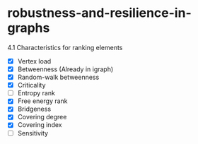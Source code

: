 # robustness-and-resilience-in-graphs

4.1 Characteristics for ranking elements

- [x] Vertex load
- [x] Betweenness (Already in igraph)
- [x] Random-walk betweenness
- [x] Criticality
- [ ] Entropy rank
- [x] Free energy rank
- [x] Bridgeness
- [x] Covering degree
- [x] Covering index
- [ ] Sensitivity
